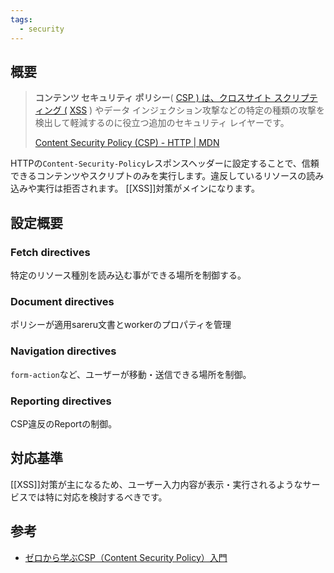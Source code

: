 ```yaml
---
tags:
  - security
---
```

## 概要
> **コンテンツ セキュリティ ポリシー**( [CSP ) は、クロスサイト スクリプティング (](https://developer.mozilla.org/en-US/docs/Glossary/CSP) [XSS](https://developer.mozilla.org/en-US/docs/Glossary/Cross-site_scripting) ) やデータ インジェクション攻撃などの特定の種類の攻撃を検出して軽減するのに役立つ追加のセキュリティ レイヤーです。
> 
> [Content Security Policy (CSP) - HTTP | MDN](https://developer.mozilla.org/en-US/docs/Web/HTTP/CSP)

HTTPの`Content-Security-Policy`レスポンスヘッダーに設定することで、信頼できるコンテンツやスクリプトのみを実行します。違反しているリソースの読み込みや実行は拒否されます。
[[XSS]]対策がメインになります。

## 設定概要
### Fetch directives
特定のリソース種別を読み込む事ができる場所を制御する。
### Document directives
ポリシーが適用sareru文書とworkerのプロパティを管理
### Navigation directives
`form-action`など、ユーザーが移動・送信できる場所を制御。
### Reporting directives
CSP違反のReportの制御。

## 対応基準
[[XSS]]対策が主になるため、ユーザー入力内容が表示・実行されるようなサービスでは特に対応を検討するべきです。

## 参考
- [ゼロから学ぶCSP（Content Security Policy）入門](https://liginc.co.jp/blog/tech/639126)